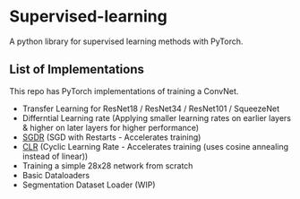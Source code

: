 # Supervised-learning
A python library for supervised learning methods with PyTorch.

## List of Implementations
This repo has PyTorch implementations of training a ConvNet.
 - Transfer Learning for ResNet18 / ResNet34 / ResNet101 / SqueezeNet
 - Differntial Learning rate (Applying smaller learning rates on earlier layers & higher on later layers for higher performance)
 - [SGDR](https://arxiv.org/pdf/1608.03983.pdf) (SGD with Restarts - Accelerates training)
 - [CLR](https://arxiv.org/pdf/1506.01186.pdf) (Cyclic Learning Rate - Accelerates training (uses cosine annealing instead of linear))
 - Training a simple 28x28 network from scratch
 - Basic Dataloaders
 - Segmentation Dataset Loader (WIP)
